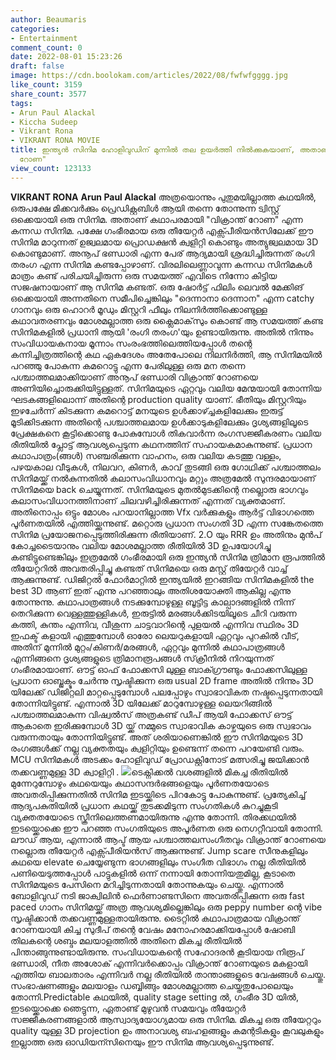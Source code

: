 ```yaml
---
author: Beaumaris
categories:
- Entertainment
comment_count: 0
date: 2022-08-01 15:23:26
draft: false
image: https://cdn.boolokam.com/articles/2022/08/fwfwfgggg.jpg
like_count: 3159
share_count: 3577
tags:
- Arun Paul Alackal
- Kiccha Sudeep
- Vikrant Rona
- VIKRANT RONA MOVIE
title: ഇന്ത്യൻ സിനിമ ഹോളിവുഡിന് മുന്നിൽ തല ഉയർത്തി നിൽക്കുകയാണ്, അതാണ് "വിക്രാന്ത്
  റോണ"
view_count: 123133
---
```


**VIKRANT RONA** **Arun Paul Alackal** അത്രയൊന്നും പുതുമയില്ലാത്ത കഥയിൽ, ഒരുപക്ഷേ മിക്കവർക്കും പ്രെഡിക്റ്റബിൾ ആയി തന്നെ തോന്നുന്ന ട്വിസ്റ്റ് ഒക്കെയായി ഒരു സിനിമ. അതാണ് കഥാപരമായി "വിക്രാന്ത് റോണ" എന്ന കന്നഡ സിനിമ. പക്ഷേ ഗംഭീരമായ ഒരു തീയേറ്റർ എക്സ്പീരിയൻസിലേക്ക് ഈ സിനിമ മാറുന്നത് ഉജ്വലമായ പ്രൊഡക്ഷൻ ക്വളിറ്റി കൊണ്ടും അത്യുജ്വലമായ 3D കൊണ്ടുമാണ്. അനൂപ് ഭണ്ഡാരി എന്ന പേര് ആദ്യമായി ശ്രദ്ധിച്ചിരുന്നത് രംഗി തരംഗ എന്ന സിനിമ കണ്ടപ്പോഴാണ്. വിരലിലെണ്ണാവുന്ന കന്നഡ സിനിമകൾ മാത്രം കണ്ട് പരിചയിച്ചിരുന്ന ഒരു സമയത്ത് എവിടെ നിന്നോ കിട്ടിയ സജഷനായാണ് ആ സിനിമ കണ്ടത്. ഒരു ഷോർട്ട് ഫിലിം ലെവൽ മേക്കിങ് ഒക്കെയായി അന്നതിനെ സമീപിച്ചെങ്കിലും "ദെന്നാനാ ദെന്നാന" എന്ന catchy ഗാനവും ഒരു ഹൊറർ മൂഡും മിസ്റ്ററി ഫീലും നിലനിർത്തിക്കൊണ്ടുള്ള കഥാവതരണവും മോശമല്ലാത്ത ഒരു ക്ലൈമാക്‌സും കൊണ്ട് ആ സമയത്ത് കണ്ട സിനിമകളിൽ പ്രധാനി ആയി 'രംഗി തരംഗ'യും ഉണ്ടായിരുന്നു. അതിൽ നിന്നും സംവിധായകനായ മൂന്നാം സംരംഭത്തിലെത്തിയപ്പോൾ തന്റെ കന്നിച്ചിത്രത്തിന്റെ കഥ ഏകദേശം അതേപോലെ നിലനിർത്തി, ആ സിനിമയിൽ പറഞ്ഞു പോകുന്ന കമറൊട്ടു എന്ന പേരിലുള്ള ഒരു മന തന്നെ പശ്ചാത്തലമാക്കിയാണ് അനൂപ് ഭണ്ഡാരി വിക്രാന്ത് റോണയെ അണിയിച്ചൊരുക്കിയിട്ടുള്ളത്. സിനിമയുടെ ഏറ്റവും വലിയ മേന്മയായി തോന്നിയ ഘടകങ്ങളിലൊന്ന് അതിന്റെ production quality യാണ്. ഭീതിയും മിസ്റ്ററിയും ഇഴചേർന്ന് കിടക്കുന്ന കമറൊട്ട് മനയുടെ ഉൾക്കാഴ്ച്ചകളിലേക്കും ഇരുട്ട് മൂടിക്കിടക്കുന്ന അതിന്റെ പശ്ചാത്തലമായ ഉൾക്കാടുകളിലേക്കും ദൃശ്യങ്ങളിലൂടെ പ്രേക്ഷകനെ കൂട്ടിക്കൊണ്ടു പോകുമ്പോൾ തികവാർന്ന രംഗസജ്ജീകരണം വലിയ രീതിയിൽ പ്ലോട്ട് ആവശ്യപ്പെടുന്ന കഥനത്തിന് സഹായകമാകുന്നുണ്ട്. പ്രധാന കഥാപാത്രം(ങ്ങൾ) സഞ്ചരിക്കുന്ന വാഹനം, ഒരു വലിയ കടത്തു വള്ളം, പഴയകാല വീടുകൾ, നിലവറ, കിണർ, കാവ് തുടങ്ങി ഒരു ഗോഥിക്ക് പശ്ചാത്തലം സിനിമയ്ക്ക് നൽകുന്നതിൽ കലാസംവിധാനവും മറ്റും അത്രമേൽ സുന്ദരമായാണ് സിനിമയെ back ചെയ്യുന്നത്. സിനിമയുടെ മുതൽമുടക്കിന്റെ നല്ലൊരു ഭാഗവും കലാസംവിധാനത്തിനാണ് ചിലവഴിച്ചിരിക്കുന്നത് എന്നത് വ്യക്തമാണ്. അതിനൊപ്പം ഒട്ടും മോശം പറയാനില്ലാത്ത Vfx വർക്കുകളും ആർട്ട് വിഭാഗത്തെ പൂർണതയിൽ എത്തിയ്ക്കുന്നുണ്ട്. മറ്റൊരു പ്രധാന സംഗതി 3D എന്ന സങ്കേതത്തെ സിനിമ പ്രയോജനപ്പെടുത്തിരിക്കുന്ന രീതിയാണ്. 2.O യും RRR ഉം അതിനും മുൻപ് കോച്ചടൈയാനും വലിയ മോശമല്ലാത്ത രീതിയിൽ 3D ഉപയോഗിച്ചു കണ്ടിട്ടുണ്ടെങ്കിലും ഇത്രമേൽ ഗംഭീരമായി ഒരു ഇന്ത്യൻ സിനിമ ത്രിമാന രൂപത്തിൽ തീയേറ്ററിൽ അവതരിപ്പിച്ചു കണ്ടത് സിനിമയെ ഒരു മസ്റ്റ് തിയേറ്റർ വാച്ച് ആക്കുന്നുണ്ട്. ഡിജിറ്റൽ ഫോർമാറ്റിൽ ഇന്ത്യയിൽ ഇറങ്ങിയ സിനിമകളിൽ the best 3D ആണ് ഇത് എന്നു പറഞ്ഞാലും അതിശയോക്തി ആകില്ല എന്നു തോന്നുന്നു. കഥാപാത്രങ്ങൾ നടക്കുമ്പോഴുള്ള ബൂട്ടിട്ട കാല്പാദങ്ങളിൽ നിന്ന് തെറിക്കുന്ന വെള്ളത്തുള്ളികൾ, ഇരുട്ടിൽ മരങ്ങൾക്കിടയിലൂടെ ചീറി വരുന്ന കത്തി, കുന്തം എന്നിവ, വീശുന്ന ചാട്ടവാറിന്റെ പുളയൽ എന്നിവ സ്ഥിരം 3D ഇഫക്ട് കളായി എത്തുമ്പോൾ ഓരോ ലെയറുകളായി ഏറ്റവും പുറകിൽ വീട്, അതിന് മുന്നിൽ മുറ്റം/കിണർ/മരങ്ങൾ, ഏറ്റവും മുന്നിൽ കഥാപാത്രങ്ങൾ എന്നിങ്ങനെ ദൃശ്യങ്ങളുടെ ത്രിമാനരൂപങ്ങൾ സ്‌ക്രീനിൽ നിറയുന്നത് ഗംഭീരമായാണ്. ഔട്ട് ഓഫ് ഫോക്കസി ലുള്ള ബാക്ഗ്രൗണ്ടും ഫോക്കസിലുള്ള പ്രധാന ഓബ്ജക്ടും ചേർന്നു സൃഷ്ടിക്കുന്ന ഒരു usual 2D frame അതിൽ നിന്നും 3D യിലേക്ക് ഡിജിറ്റലി മാറ്റപ്പെടുമ്പോൾ പലപ്പോഴും സ്വാഭാവികത നഷ്ടപ്പെടുന്നതായി തോന്നിയിട്ടുണ്ട്. എന്നാൽ 3D യിലേക്ക് മാറുമ്പോഴുള്ള ലെയറിങ്ങിൽ പശ്ചാത്തലമാകുന്ന വിഷ്വൽസ് അത്രകണ്ട് ഡീപ് ആയി ഫോക്കസ് ഔട്ട് ആകാതെ ഇരിക്കുമ്പോൾ 3D യ്ക്ക് നമ്മുടെ സ്വാഭാവിക കാഴ്ചയുടെ ഒരു സ്വഭാവം വരുന്നതായും തോന്നിയിട്ടുണ്ട്. അത് ശരിയാണെങ്കിൽ ഈ സിനിമയുടെ 3D രംഗങ്ങൾക്ക് നല്ല വ്യക്തതയും ക്വളിറ്റിയും ഉണ്ടെന്ന് തന്നെ പറയേണ്ടി വരും. MCU സിനിമകൾ അടക്കം ഹോളിവുഡ് പ്രോഡക്റ്റിനോട് മത്സരിച്ചു ജയിക്കാൻ തക്കവണ്ണമുള്ള 3D ക്വാളിറ്റി . ![](https://cdn.boolokam.com/articles/2022/08/fwfwfgggg.jpg)ടെക്നിക്കൽ വശങ്ങളിൽ മികച്ച രീതിയിൽ മുന്നേറുമ്പോഴും കഥയെയും കഥാസന്ദർഭങ്ങളെയും പൂർണതയോടെ അവതരിപ്പിക്കുന്നതിൽ സിനിമ ഇടയ്ക്കിടെ പിറകോട്ടു പോകുന്നുണ്ട്. പ്രത്യേകിച്ച് ആദ്യപകുതിയിൽ പ്രധാന കഥയ്ക്ക് തുടക്കമിടുന്ന സംഗതികൾ കുറച്ചുകൂടി വ്യക്തതയോടെ സ്ക്രീനിലെത്തണമായിരുന്നു എന്നു തോന്നി. തിരക്കഥയിൽ ഇടയ്ക്കൊക്കെ ഈ പറഞ്ഞ സംഗതിയുടെ അപൂർണത ഒരു നെഗറ്റീവായി തോന്നി. ലൗഡ് ആയ, എന്നാൽ ആപ്ട് ആയ പശ്ചാത്തലസംഗീതവും വിക്രാന്ത് റോണയെ നല്ലൊരു തീയേറ്റർ എക്സ്പീരിയൻസ് ആക്കുന്നുണ്ട്. Jump scare സീനുകളിലും കഥയെ elevate ചെയ്യേണ്ടുന്ന ഭാഗങ്ങളിലും സംഗീത വിഭാഗം നല്ല രീതിയിൽ പണിയെടുത്തപ്പോൾ പാട്ടുകളിൽ ഒന്ന് നന്നായി തോന്നിയതുമില്ല, കൂടാതെ സിനിമയുടെ പേസിനെ മറിച്ചിടുന്നതായി തോന്നുകയും ചെയ്തു. എന്നാൽ ബോളിവുഡ് നടി ജാക്വിലിൻ ഫെർണാണ്ടസിനെ അവതരിപ്പിക്കുന്ന ഒരു fast paced ഗാനം സിനിമയ്ക്ക് അത്ര ആവശ്യമില്ലെങ്കിലും ഒരു peppy number ന്റെ vibe സൃഷ്ടിക്കാൻ തക്കവണ്ണമുള്ളതായിരുന്നു. ടൈറ്റിൽ കഥാപാത്രമായ വിക്രാന്ത് റോണയായി കിച്ച സുദീപ് തന്റെ വേഷം മനോഹരമാക്കിയപ്പോൾ ഷോബി തിലകന്റെ ശബ്ദം മലയാളത്തിൽ അതിനെ മികച്ച രീതിയിൽ പിന്താങ്ങുന്നുണ്ടായിരുന്നു. സംവിധായകന്റെ സഹോദരൻ കൂടിയായ നിരൂപ് ഭണ്ഡാരി, നീത അശോക് എന്നിവർക്കൊപ്പം വിക്രാന്ത് റോണയുടെ മകളായി എത്തിയ ബാലതാരം എന്നിവർ നല്ല രീതിയിൽ താന്താങ്ങളുടെ വേഷങ്ങൾ ചെയ്തു. സംഭാഷണങ്ങളും മലയാളം ഡബ്ബിങ്ങും മോശമല്ലാത്ത ചെയ്തതുപോലെയും തോന്നി.Predictable കഥയിൽ, quality stage setting ൽ, ഗംഭീര 3D യിൽ, ഇടയ്ക്കൊക്കെ ഞെട്ടുന്ന, ഏതാണ്ട് മുഴുവൻ സമയവും തീയേറ്റർ സജ്ജീകരണങ്ങളാൽ ആസ്വാദ്യയോഗ്യമായ ഒരു സിനിമ. മികച്ച ഒരു തീയേറ്ററും quality യുള്ള 3D projection ഉം അനാവശ്യ ബഹളങ്ങളും കമന്റടികളും കൂവലുകളും ഇല്ലാത്ത ഒരു ഓഡിയന്സിനെയും ഈ സിനിമ ആവശ്യപ്പെടുന്നുണ്ട്.